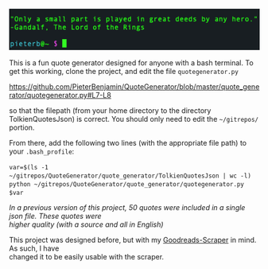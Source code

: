 ![raw text](https://github.com/PieterBenjamin/QuoteGenerator/blob/master/Quote%20Generator%20sample.png)  

This is a fun quote generator designed for anyone with a bash terminal. To get this working, clone the project, and edit the file `quotegenerator.py` 

https://github.com/PieterBenjamin/QuoteGenerator/blob/master/quote_generator/quotegenerator.py#L7-L8

so that the filepath (from your home directory to the directory TolkienQuotesJson) is correct.
You should only need to edit the `~/gitrepos/` portion.

From there, add the following two lines (with the appropriate file path) to your `.bash_profile`:  

`var=$(ls -1 ~/gitrepos/QuoteGenerator/quote_generator/TolkienQuotesJson | wc -l)`  
`python ~/gitrepos/QuoteGenerator/quote_generator/quotegenerator.py $var`

*In a previous version of this project, 50 quotes were included in a single json file. These quotes were  
higher quality (with a source and all in English)*

This project was designed before, but with my [Goodreads-Scraper](https://github.com/PieterBenjamin/GoodReads-Scraper) in mind. As such, I have  
changed it to be easily usable with the scraper.
